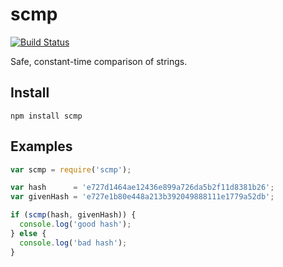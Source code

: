 # scmp

[![Build Status](https://travis-ci.org/freewil/scmp.png)](https://travis-ci.org/freewil/scmp)

Safe, constant-time comparison of strings.

## Install

```
npm install scmp
```

## Examples

```js
var scmp = require('scmp');

var hash      = 'e727d1464ae12436e899a726da5b2f11d8381b26';
var givenHash = 'e727e1b80e448a213b392049888111e1779a52db';

if (scmp(hash, givenHash)) {
  console.log('good hash');
} else {
  console.log('bad hash');
}

```
